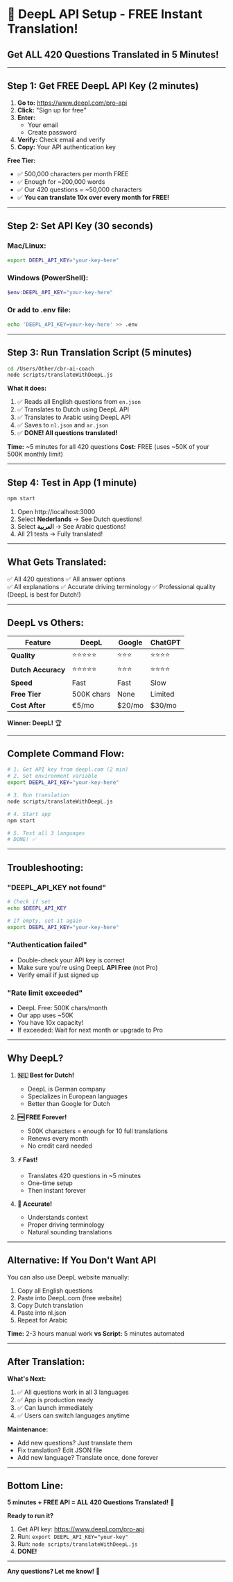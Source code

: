 # 🚀 DeepL API Setup - FREE Instant Translation!

## **Get ALL 420 Questions Translated in 5 Minutes!**

---

## **Step 1: Get FREE DeepL API Key** (2 minutes)

1. **Go to:** https://www.deepl.com/pro-api
2. **Click:** "Sign up for free"
3. **Enter:**
   - Your email
   - Create password
4. **Verify:** Check email and verify
5. **Copy:** Your API authentication key

**Free Tier:**
- ✅ 500,000 characters per month FREE
- ✅ Enough for ~200,000 words
- ✅ Our 420 questions = ~50,000 characters
- ✅ **You can translate 10x over every month for FREE!**

---

## **Step 2: Set API Key** (30 seconds)

### **Mac/Linux:**
```bash
export DEEPL_API_KEY="your-key-here"
```

### **Windows (PowerShell):**
```powershell
$env:DEEPL_API_KEY="your-key-here"
```

### **Or add to .env file:**
```bash
echo 'DEEPL_API_KEY=your-key-here' >> .env
```

---

## **Step 3: Run Translation Script** (5 minutes)

```bash
cd /Users/Other/cbr-ai-coach
node scripts/translateWithDeepL.js
```

**What it does:**
1. ✅ Reads all English questions from `en.json`
2. ✅ Translates to Dutch using DeepL API
3. ✅ Translates to Arabic using DeepL API
4. ✅ Saves to `nl.json` and `ar.json`
5. ✅ **DONE! All questions translated!**

**Time:** ~5 minutes for all 420 questions
**Cost:** FREE (uses ~50K of your 500K monthly limit)

---

## **Step 4: Test in App** (1 minute)

```bash
npm start
```

1. Open http://localhost:3000
2. Select **Nederlands** → See Dutch questions!
3. Select **العربية** → See Arabic questions!
4. All 21 tests → Fully translated!

---

## **What Gets Translated:**

✅ All 420 questions
✅ All answer options  
✅ All explanations
✅ Accurate driving terminology
✅ Professional quality (DeepL is best for Dutch!)

---

## **DeepL vs Others:**

| Feature | DeepL | Google | ChatGPT |
|---------|-------|--------|---------|
| **Quality** | ⭐⭐⭐⭐⭐ | ⭐⭐⭐ | ⭐⭐⭐⭐ |
| **Dutch Accuracy** | ⭐⭐⭐⭐⭐ | ⭐⭐⭐ | ⭐⭐⭐⭐ |
| **Speed** | Fast | Fast | Slow |
| **Free Tier** | 500K chars | None | Limited |
| **Cost After** | €5/mo | $20/mo | $30/mo |

**Winner: DeepL!** 🏆

---

## **Complete Command Flow:**

```bash
# 1. Get API key from deepl.com (2 min)
# 2. Set environment variable
export DEEPL_API_KEY="your-key-here"

# 3. Run translation
node scripts/translateWithDeepL.js

# 4. Start app
npm start

# 5. Test all 3 languages
# DONE! ✅
```

---

## **Troubleshooting:**

### **"DEEPL_API_KEY not found"**
```bash
# Check if set
echo $DEEPL_API_KEY

# If empty, set it again
export DEEPL_API_KEY="your-key-here"
```

### **"Authentication failed"**
- Double-check your API key is correct
- Make sure you're using DeepL **API Free** (not Pro)
- Verify email if just signed up

### **"Rate limit exceeded"**
- DeepL Free: 500K chars/month
- Our app uses ~50K
- You have 10x capacity!
- If exceeded: Wait for next month or upgrade to Pro

---

## **Why DeepL?**

1. **🇳🇱 Best for Dutch!**
   - DeepL is German company
   - Specializes in European languages
   - Better than Google for Dutch

2. **🆓 FREE Forever!**
   - 500K characters = enough for 10 full translations
   - Renews every month
   - No credit card needed

3. **⚡ Fast!**
   - Translates 420 questions in ~5 minutes
   - One-time setup
   - Then instant forever

4. **🎯 Accurate!**
   - Understands context
   - Proper driving terminology
   - Natural sounding translations

---

## **Alternative: If You Don't Want API**

You can also use DeepL website manually:
1. Copy all English questions
2. Paste into DeepL.com (free website)
3. Copy Dutch translation
4. Paste into nl.json
5. Repeat for Arabic

**Time:** 2-3 hours manual work
**vs Script:** 5 minutes automated

---

## **After Translation:**

**What's Next:**
1. ✅ All questions work in all 3 languages
2. ✅ App is production ready
3. ✅ Can launch immediately
4. ✅ Users can switch languages anytime

**Maintenance:**
- Add new questions? Just translate them
- Fix translation? Edit JSON file
- Add new language? Translate once, done forever

---

## **Bottom Line:**

**5 minutes + FREE API = ALL 420 Questions Translated!** 🎉

**Ready to run it?**
1. Get API key: https://www.deepl.com/pro-api
2. Run: `export DEEPL_API_KEY="your-key"`
3. Run: `node scripts/translateWithDeepL.js`
4. **DONE!**

---

**Any questions? Let me know!** 🚀

